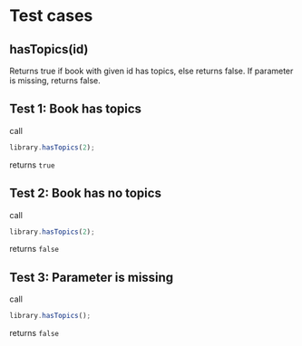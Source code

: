 # Test cases

## **hasTopics(id)**

Returns true if book with given id has topics, else returns false.
If parameter is missing, returns false.

## Test 1: Book has topics

call

```js
library.hasTopics(2);
```

returns
`true`

## Test 2: Book has no topics

call

```js
library.hasTopics(2);
```

returns
`false`

## Test 3: Parameter is missing

call

```js
library.hasTopics();
```

returns
`false`

